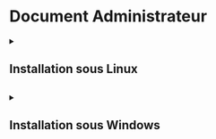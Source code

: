 <h1>Document Administrateur</h1>

<details>
    <summary><h2>Installation sous Linux<h2></summary>
    <br>

  + <details>
    <summary><h4>Prérequis techniques</h4></summary>

    **Serveur Debian 12 (en CLI sans GUI) :**
      * Nom : **SRVLX01**
      * Compte : **root**
      * Mot de passe : **Azerty1**
      * Adresse IP fixe : **172.16.10.10/24**
    <br>

    **Client Ubuntu 22.04/24.04 LTS :**
      * Nom : **SRVLX01**
      * Compte : **root**
      * Mot de passe : **Azerty1**
      * Adresse IP fixe : **172.16.10.10/24**
    <br>

    Notre projet s'est fait sur des machines virtuelles avec l'hyperviseur Proxmox.<br>
    Chacune de ces machines a leurs propres configuration qui sera détaillé dans les chapitres suivants.
    </details>

  + <details>
    <summary><h4>Etapes d'installation et de configuration de la machine SRVLX01.</h4></summary>
    <br>

    + <details>
      <summary><h5>Configuration systèmes</h5></summary>
      <br>
      Cette machine aura les spécificités suivantes :
        * CPU : 2 cœur
        * RAM : Minimum - 512 Mo / Maximum - 2048 Mo
        * Stockage : HDD de 32 Go
    </details>

    <summary><h5>Configuration réseaux</h5></summary>
    <br>
    Cette machine aura les spécificités suivantes :
      * Carte réseau 1 : Connectés au NET pour recevoir les mises à jours systèmes.
        * Laisser le DHCP du proxmox lui donner son adresse IP.
      * Carte réseau 2 : Connectés au réseau interne pour pouvoir communiquer avec la machine cliente.

    Nous allons seulement configuré la carte réseau n°2<br>
    Pour cela, il faut aller modifier le fichier **/etc/netplan/*nomdufichier*.yaml** avec la commande suivante :
    ``` bash
    sudo nano /etc/netplan/nomdufichier.yaml
    ```
    A l'intérieur, il faudra le modifier comme suit :
    ``` bash
    # This file is generated from information provided by the datasource.  Changes
    # to it will not persist across an instance reboot.  To disable cloud-init's
    # network configuration capabilities, write a file
    # /etc/cloud/cloud.cfg.d/99-disable-network-config.cfg with the following:
    # network: {config: disabled}
    network:
        ethernets:
            ens18:
                dhcp4: true
            ens19:
                dhcp4: no
                addresses:
                - 172.16.10.10/24
        version: 2
    ```
    Puis l'enregistrer et faire la commande suivante pour appliquer la nouvelle configuration :
    ``` bash
    sudo netplan apply
    ```
    Pour vérifier si cela a fonctionner, faites la commande :
    ``` bash
    ip a
    ```
    Cela devrait vous donner :
    ``` bash
    1: lo: <LOOPBACK,UP,LOWER_UP> mtu 65536 qdisc noqueue state UNKNOWN group default qlen 1000
      link/loopback 00:00:00:00:00:00 brd 00:00:00:00:00:00
      inet 127.0.0.1/8 scope host lo
      valid_lft forever preferred_lft forever
      inet6 ::1/128 scope host noprefixroute
      valid_lft forever preferred_lft forever
    2: ens18: <BROADCAST,MULTICAST,UP,LOWER_UP> mtu 1500 qdisc fq_codel state UP group default qlen 1000
      link/ether bc:24:11:0b:e9:0c brd ff:ff:ff:ff:ff:ff
      altname enp0s18
      inet 10.3.0.10/24 metric 100 brd 10.3.0.255 scope global dynamic ens18
      valid_lft 5613sec preferred_lft 5613sec
      inet6 fe80::be24:11ff:fe0b:e90c/64 scope link
      valid_lft forever preferred_lft forever
    3: ens19: <BROADCAST,MULTICAST,UP,LOWER_UP> mtu 1500 qdisc fq_codel state UP group default qlen 1000
      link/ether bc:24:11:23:d2:94 brd ff:ff:ff:ff:ff:ff
      altname enp0s19
      inet 172.16.10.10/24 brd 172.16.10.255 scope global ens19
      valid_lft forever preferred_lft forever
      inet6 fe80::be24:11ff:fe23:d294/64 scope link
      valid_lft forever preferred_lft forever
    ```

  </details>

</details>

<details>
    <summary><h2>Installation sous Windows<h2></summary>
    <br>
  + <details>
    <summary><h4>Prérequis techniques<h4></summary>
    <br>

    **Serveur Windows Server 2022 (avec GUI):**
    Nom : **SRVWIN01**
    Compte : **Administrator** (dans le groupe des admins locaux)
    Mot de passe : **Azerty1***
    Adresse IP fixe : **172.16.10.5/24**

    **Client Windows 10 :**
    Nom : **CLIWIN01**
    Compte utilisateur : **wilder** (dans le groupe des admins locaux)
    Mot de passe : **Azerty1***
    Adresse IP fixe : **172.16.10.20/24**

    </details>

  + <details>
    <summary><h4>Etapes d'installation et de configuration<h4></summary>
    <br>

    #### Instruction étape par étape :

    Le script va s'exécuter sur le PC WINDOWS SERVER 2022 et agir sur le PC distant WINDOWS 11 client.
    Il va donc falloir configurer :
    **1- Le PC Windows Serveur**
    **2- Le PC Windows Client**

    **Configuration et installations des deux interfaces Windows**

    Toutes les opératieons décrites ci-après se trouvent dans le script co_ssh.ps1 etr sont donc automatisées.
    Pour commencer, il faut ouvrir Powershell en tant qu'administrateur
    Installer Open ssh sur le serveur avec la commande :

        Add-WindowsCapability -Online -Name OpenSSH.Server~~~~0.0.1.0


    Après ça il faut démarrer le service ssh :

        Start-Service sshd

    Ensuite, on le configure pour qu'il démarre automatiquement :

        Set-Service -Name -StartupType "Automatic"

    Le démarrage du service SSH a généré le fichier de configuration C:\ProgramData\ssh\sshd_config .
    Nous allons le modifier avec le bloc notes Windows :

        notepad C:\ProgramData\ssh\sshd_config

    Une fois le fichier ouvert, nous allons modifier la configuration du serveur SSH en autorisant la connexion par mot de passe. Pour ce faire il faut retirer le caractère # situé devant cette ligne :

    <P ALIGN="center"><IMG src="https://github.com/WildCodeSchool/TSSR-BDX-0924-P2-G2/tree/main/Images/notepad1.png" width=600></P>

    Nous devons ajouter la prise en charge de PowerShell en l'intégrant en tant que sous-système, sinon il n'y a que quelques commandes qui vont fonctionner (non PowerShell). Vous devez ajouter cette nouvelle ligne à la suite de ces deux lignes :

        Subsystem powershell c:/progra~1/powershell/7/pwsh.exe -sshs -NoLogo

    <P ALIGN="center"><IMG src="https://github.com/WildCodeSchool/TSSR-BDX-0924-P2-G2/tree/main/Images/notepad2.png" width=600></P>

    </details>



  + <details>
    <summary><h4>F.A.Q.<h4></summary>

    #### Solutions aux problèmes et communs liés à l'installation et à la configuration.


    </details>
</details>
